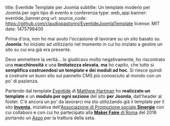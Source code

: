 title: Eventide Template per Joomla
subtitle: Un template moderlo per Joomla per ogni tipo di evento e conferenza 
type: web_app
banner: eventide_banner.png
url:
source_code: https://github.com/claudiopastorini/EventideJoomlaTemplate
license: MIT
date: 1475798400

Prima d'ora, non ho mai avuto l'occasione di lavorare su un sito basato 
su **Joomla**: ho iniziato ad utilizzarlo nel momento in cui ho iniziato a 
gestire un sito su cui era già era presente. 

Devo ammettere la verità... lo giudicavo molto negativamente, ho riscontrato 
una **macchinosità** e una **limitatezza elevata**, **ma** ho capito, che tutto si 
**semplifica costruendosi un template e dei moduli ad hoc**. Si riesce quindi 
a costruire un buon sito sul pannello CMS più conosciuto al mondo con un 
po' di pazienza.
 
Partendo dal template [Eventide](https://gumroad.com/l/free-one-page-event-html-css-template) 
di [Matthew Hartman](http://matthewhartman.com.au/) ho **realizzato un template**
e un **modulo per ogni sezione** del sito **per Joomla**, dall'header al footer. C'è ancora un 
po' da lavorarci ma sto utilizzando già il template per il sito [**Inventa**](http://www.associazionesinergie.it/inventa), 
iniziativa dell'[Associazione di Promozione sociale **Sinergie**](http://www.associazionesinergie.it/) 
con cui collaboro e con cui ho partecipato alla [**Maker Faire** di Roma](http://www.makerfairerome.eu/it/) 
del 2016 portando un [Aspo](../../../portfolio/aspo/) per la trattura della 
seta.